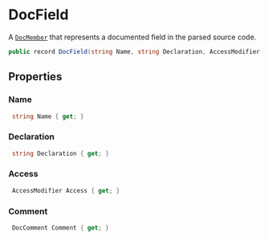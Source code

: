 # DocField
A [`DocMember`](./DocMember.md) that represents a documented field in the parsed source code.

```cs
public record DocField(string Name, string Declaration, AccessModifier Access, DocComment Comment) : DocMember(Name, Declaration, Access, Comment)
```

## Properties
### Name
```cs
 string Name { get; }
```

### Declaration
```cs
 string Declaration { get; }
```

### Access
```cs
 AccessModifier Access { get; }
```

### Comment
```cs
 DocComment Comment { get; }
```

